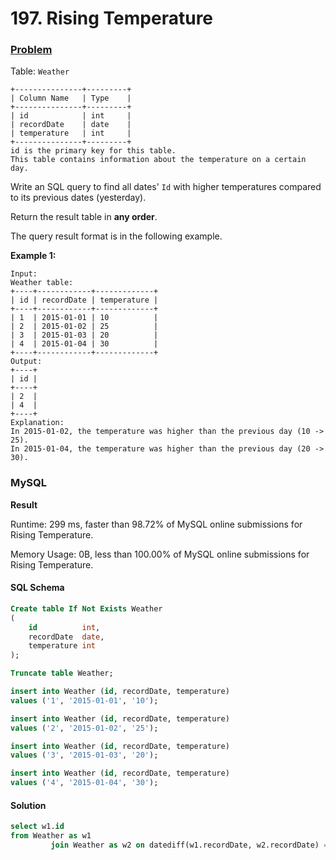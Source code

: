 # 197. Rising Temperature

### [Problem](https://leetcode.com/problems/rising-temperature/description/)

Table: `Weather`

```
+---------------+---------+
| Column Name   | Type    |
+---------------+---------+
| id            | int     |
| recordDate    | date    |
| temperature   | int     |
+---------------+---------+
id is the primary key for this table.
This table contains information about the temperature on a certain day.
```

Write an SQL query to find all dates' `Id` with higher temperatures compared to its previous dates (yesterday).

Return the result table in **any order**.

The query result format is in the following example.

**Example 1:**

```
Input: 
Weather table:
+----+------------+-------------+
| id | recordDate | temperature |
+----+------------+-------------+
| 1  | 2015-01-01 | 10          |
| 2  | 2015-01-02 | 25          |
| 3  | 2015-01-03 | 20          |
| 4  | 2015-01-04 | 30          |
+----+------------+-------------+
Output:
+----+
| id |
+----+
| 2  |
| 4  |
+----+
Explanation:
In 2015-01-02, the temperature was higher than the previous day (10 -> 25).
In 2015-01-04, the temperature was higher than the previous day (20 -> 30).
```

### MySQL

**Result**

Runtime: 299 ms, faster than 98.72% of MySQL online submissions for Rising Temperature.

Memory Usage: 0B, less than 100.00% of MySQL online submissions for Rising Temperature.

#### SQL Schema

```sql
Create table If Not Exists Weather
(
    id          int,
    recordDate  date,
    temperature int
);

Truncate table Weather;

insert into Weather (id, recordDate, temperature)
values ('1', '2015-01-01', '10');

insert into Weather (id, recordDate, temperature)
values ('2', '2015-01-02', '25');

insert into Weather (id, recordDate, temperature)
values ('3', '2015-01-03', '20');

insert into Weather (id, recordDate, temperature)
values ('4', '2015-01-04', '30');
```

#### Solution

```sql
select w1.id
from Weather as w1
         join Weather as w2 on datediff(w1.recordDate, w2.recordDate) = 1 AND w1.Temperature > w2.Temperature;
```
